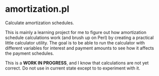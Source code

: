 amortization.pl
================

Calculate amortization schedules.

This is mainly a learning project for me to figure out how amortization
schedule calculations work (and brush up on Perl) by creating a practical
little calculator utility.  The goal is to be able to run the calculator with
different variables for interest and payment amounts to see how it affects the
payment schedules.

This is a **WORK IN PROGRESS**, and I know that calculations are not yet correct.
Do not use in current state except to to experiment with it.
